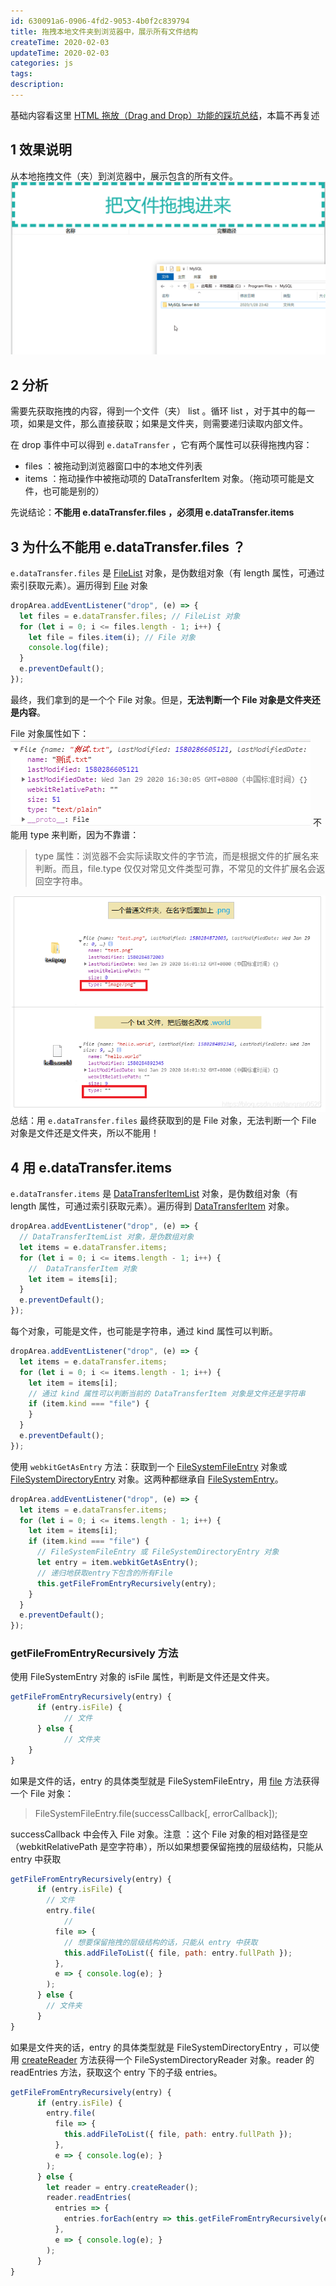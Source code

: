 ```yaml
---
id: 630091a6-0906-4fd2-9053-4b0f2c839794
title: 拖拽本地文件夹到浏览器中，展示所有文件结构
createTime: 2020-02-03
updateTime: 2020-02-03
categories: js
tags:
description:
---
```


基础内容看这里 [HTML 拖放（Drag and Drop）功能的踩坑总结](https://blog.csdn.net/tangran0526/article/details/99633918)，本篇不再复述

## 1 效果说明

从本地拖拽文件（夹）到浏览器中，展示包含的所有文件。
![在这里插入图片描述](../post-assets/b7e6c8d8-9d32-4079-b8d0-db3958d47989.png)

## 2 分析

需要先获取拖拽的内容，得到一个文件（夹） list 。循环 list ，对于其中的每一项，如果是文件，那么直接获取；如果是文件夹，则需要递归读取内部文件。

在 drop 事件中可以得到 `e.dataTransfer` ，它有两个属性可以获得拖拽内容：

- files ：被拖动到浏览器窗口中的本地文件列表
- items ：拖动操作中被拖动项的 DataTransferItem 对象。（拖动项可能是文件，也可能是别的）

先说结论：**不能用 e.dataTransfer.files ，必须用 e.dataTransfer.items**

## 3 为什么不能用 e.dataTransfer.files ？

`e.dataTransfer.files` 是 [FileList](https://developer.mozilla.org/zh-CN/docs/Web/API/FileList) 对象，是伪数组对象（有 length 属性，可通过索引获取元素）。遍历得到 [File](https://developer.mozilla.org/zh-CN/docs/Web/API/File) 对象

```js
dropArea.addEventListener("drop", (e) => {
  let files = e.dataTransfer.files; // FileList 对象
  for (let i = 0; i <= files.length - 1; i++) {
    let file = files.item(i); // File 对象
    console.log(file);
  }
  e.preventDefault();
});
```

最终，我们拿到的是一个个 File 对象。但是，**无法判断一个 File 对象是文件夹还是内容**。

File 对象属性如下：
![在这里插入图片描述](../post-assets/f1d29294-575d-4f0d-96cf-47c90c72f1d0.png)
不能用 type 来判断，因为不靠谱：

> type 属性：浏览器不会实际读取文件的字节流，而是根据文件的扩展名来判断。而且，file.type 仅仅对常见文件类型可靠，不常见的文件扩展名会返回空字符串。

![在这里插入图片描述](../post-assets/03c4c56f-90ec-406c-960a-6a4541d90a9a.png)
总结：用 `e.dataTransfer.files` 最终获取到的是 File 对象，无法判断一个 File 对象是文件还是文件夹，所以不能用！

## 4 用 e.dataTransfer.items

`e.dataTransfer.items` 是 [DataTransferItemList](https://developer.mozilla.org/en-US/docs/Web/API/DataTransferItemList) 对象，是伪数组对象（有 length 属性，可通过索引获取元素）。遍历得到 [DataTransferItem](https://developer.mozilla.org/en-US/docs/Web/API/DataTransferItem) 对象。

```js
dropArea.addEventListener("drop", (e) => {
  // DataTransferItemList 对象，是伪数组对象
  let items = e.dataTransfer.items;
  for (let i = 0; i <= items.length - 1; i++) {
    //  DataTransferItem 对象
    let item = items[i];
  }
  e.preventDefault();
});
```

每个对象，可能是文件，也可能是字符串，通过 kind 属性可以判断。

```js
dropArea.addEventListener("drop", (e) => {
  let items = e.dataTransfer.items;
  for (let i = 0; i <= items.length - 1; i++) {
    let item = items[i];
    // 通过 kind 属性可以判断当前的 DataTransferItem 对象是文件还是字符串
    if (item.kind === "file") {
    }
  }
  e.preventDefault();
});
```

使用 `webkitGetAsEntry` 方法：获取到一个 [FileSystemFileEntry](https://developer.mozilla.org/en-US/docs/Web/API/FileSystemFileEntry) 对象或 [FileSystemDirectoryEntry](https://developer.mozilla.org/en-US/docs/Web/API/FileSystemDirectoryEntry) 对象。这两种都继承自 [FileSystemEntry](https://developer.mozilla.org/en-US/docs/Web/API/FileSystemEntry)。

```js
dropArea.addEventListener("drop", (e) => {
  let items = e.dataTransfer.items;
  for (let i = 0; i <= items.length - 1; i++) {
    let item = items[i];
    if (item.kind === "file") {
      // FileSystemFileEntry 或 FileSystemDirectoryEntry 对象
      let entry = item.webkitGetAsEntry();
      // 递归地获取entry下包含的所有File
      this.getFileFromEntryRecursively(entry);
    }
  }
  e.preventDefault();
});
```

### getFileFromEntryRecursively 方法

使用 FileSystemEntry 对象的 isFile 属性，判断是文件还是文件夹。

```js
getFileFromEntryRecursively(entry) {
      if (entry.isFile) {
      		// 文件
      } else {
      		// 文件夹
	}
}
```

如果是文件的话，entry 的具体类型就是 FileSystemFileEntry，用 [file](https://developer.mozilla.org/en-US/docs/Web/API/FileSystemFileEntry/file) 方法获得一个 File 对象：

> FileSystemFileEntry.file(successCallback[, errorCallback]);

successCallback 中会传入 File 对象。注意 ：这个 File 对象的相对路径是空（webkitRelativePath 是空字符串），所以如果想要保留拖拽的层级结构，只能从 entry 中获取

```js
getFileFromEntryRecursively(entry) {
      if (entry.isFile) {
      	// 文件
        entry.file(
        	//
          file => {
          	// 想要保留拖拽的层级结构的话，只能从 entry 中获取
            this.addFileToList({ file, path: entry.fullPath });
          },
          e => { console.log(e); }
        );
      } else {
      	// 文件夹
      }
}
```

如果是文件夹的话，entry 的具体类型就是 FileSystemDirectoryEntry ，可以使用 [createReader](https://developer.mozilla.org/en-US/docs/Web/API/FileSystemDirectoryEntry/createReader) 方法获得一个 FileSystemDirectoryReader 对象。reader 的 readEntries 方法，获取这个 entry 下的子级 entries。

```js
getFileFromEntryRecursively(entry) {
      if (entry.isFile) {
        entry.file(
          file => {
            this.addFileToList({ file, path: entry.fullPath });
          },
          e => { console.log(e); }
        );
      } else {
        let reader = entry.createReader();
        reader.readEntries(
          entries => {
            entries.forEach(entry => this.getFileFromEntryRecursively(entry));
          },
          e => { console.log(e); }
        );
      }
}
```
